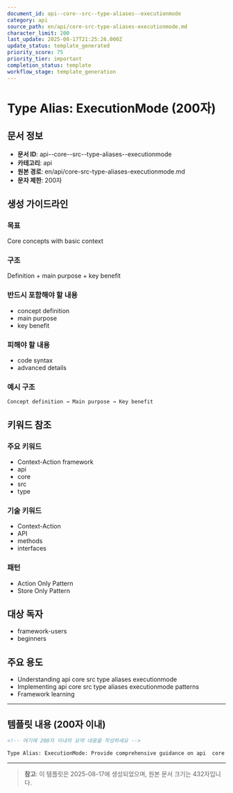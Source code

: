 ```yaml
---
document_id: api--core--src--type-aliases--executionmode
category: api
source_path: en/api/core-src-type-aliases-executionmode.md
character_limit: 200
last_update: 2025-08-17T21:25:26.000Z
update_status: template_generated
priority_score: 75
priority_tier: important
completion_status: template
workflow_stage: template_generation
---
```


# Type Alias: ExecutionMode (200자)

## 문서 정보
- **문서 ID**: api--core--src--type-aliases--executionmode
- **카테고리**: api
- **원본 경로**: en/api/core-src-type-aliases-executionmode.md
- **문자 제한**: 200자

## 생성 가이드라인

### 목표
Core concepts with basic context

### 구조
Definition + main purpose + key benefit

### 반드시 포함해야 할 내용
- concept definition
- main purpose
- key benefit

### 피해야 할 내용  
- code syntax
- advanced details

### 예시 구조
```
Concept definition → Main purpose → Key benefit
```

## 키워드 참조

### 주요 키워드
- Context-Action framework
- api
- core
- src
- type

### 기술 키워드
- Context-Action
- API
- methods
- interfaces

### 패턴
- Action Only Pattern
- Store Only Pattern

## 대상 독자
- framework-users
- beginners

## 주요 용도
- Understanding api  core  src  type aliases  executionmode
- Implementing api  core  src  type aliases  executionmode patterns
- Framework learning

---

## 템플릿 내용 (200자 이내)

```markdown
<!-- 여기에 200자 이내의 요약 내용을 작성하세요 -->

Type Alias: ExecutionMode: Provide comprehensive guidance on api  core  src  type aliases  executionmode의 핵심 개념과 Context-Action 프레임워크에서의 역할을 간단히 설명.
```

---

> **참고**: 이 템플릿은 2025-08-17에 생성되었으며, 
> 원본 문서 크기는 432자입니다.

